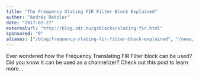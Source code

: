 ```yaml
---
title: "The Frequency Xlating FIR Filter Block Explained"
author: "András Retzler"
date: "2017-02-27"
externalurl: "http://blog.sdr.hu/grblocks/xlating-fir.html"
sponsored: "0"
aliases: ["/blog/frequency-xlating-fir-filter-block-explained", "/news/frequency-xlating-fir-filter-block-explained"]
---
```

Ever wondered how the Frequency Translating FIR Filter block can be used? Did you know it can be used as a channelizer? Check out this post to learn more...
<!--more-->
